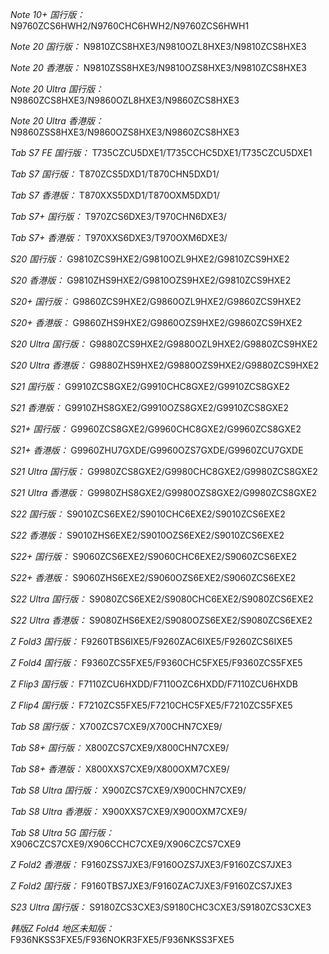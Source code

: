 *Note 10+ 国行版：*
N9760ZCS6HWH2/N9760CHC6HWH2/N9760ZCS6HWH1

*Note 20 国行版：*
N9810ZCS8HXE3/N9810OZL8HXE3/N9810ZCS8HXE3

*Note 20 香港版：*
N9810ZSS8HXE3/N9810OZS8HXE3/N9810ZCS8HXE3

*Note 20 Ultra 国行版：*
N9860ZCS8HXE3/N9860OZL8HXE3/N9860ZCS8HXE3

*Note 20 Ultra 香港版：*
N9860ZSS8HXE3/N9860OZS8HXE3/N9860ZCS8HXE3

*Tab S7 FE 国行版：*
T735CZCU5DXE1/T735CCHC5DXE1/T735CZCU5DXE1

*Tab S7 国行版：*
T870ZCS5DXD1/T870CHN5DXD1/

*Tab S7 香港版：*
T870XXS5DXD1/T870OXM5DXD1/

*Tab S7+ 国行版：*
T970ZCS6DXE3/T970CHN6DXE3/

*Tab S7+ 香港版：*
T970XXS6DXE3/T970OXM6DXE3/

*S20 国行版：*
G9810ZCS9HXE2/G9810OZL9HXE2/G9810ZCS9HXE2

*S20 香港版：*
G9810ZHS9HXE2/G9810OZS9HXE2/G9810ZCS9HXE2

*S20+ 国行版：*
G9860ZCS9HXE2/G9860OZL9HXE2/G9860ZCS9HXE2

*S20+ 香港版：*
G9860ZHS9HXE2/G9860OZS9HXE2/G9860ZCS9HXE2

*S20 Ultra 国行版：*
G9880ZCS9HXE2/G9880OZL9HXE2/G9880ZCS9HXE2

*S20 Ultra 香港版：*
G9880ZHS9HXE2/G9880OZS9HXE2/G9880ZCS9HXE2

*S21 国行版：*
G9910ZCS8GXE2/G9910CHC8GXE2/G9910ZCS8GXE2

*S21 香港版：*
G9910ZHS8GXE2/G9910OZS8GXE2/G9910ZCS8GXE2

*S21+ 国行版：*
G9960ZCS8GXE2/G9960CHC8GXE2/G9960ZCS8GXE2

*S21+ 香港版：*
G9960ZHU7GXDE/G9960OZS7GXDE/G9960ZCU7GXDE

*S21 Ultra 国行版：*
G9980ZCS8GXE2/G9980CHC8GXE2/G9980ZCS8GXE2

*S21 Ultra 香港版：*
G9980ZHS8GXE2/G9980OZS8GXE2/G9980ZCS8GXE2

*S22 国行版：*
S9010ZCS6EXE2/S9010CHC6EXE2/S9010ZCS6EXE2

*S22 香港版：*
S9010ZHS6EXE2/S9010OZS6EXE2/S9010ZCS6EXE2

*S22+ 国行版：*
S9060ZCS6EXE2/S9060CHC6EXE2/S9060ZCS6EXE2

*S22+ 香港版：*
S9060ZHS6EXE2/S9060OZS6EXE2/S9060ZCS6EXE2

*S22 Ultra 国行版：*
S9080ZCS6EXE2/S9080CHC6EXE2/S9080ZCS6EXE2

*S22 Ultra 香港版：*
S9080ZHS6EXE2/S9080OZS6EXE2/S9080ZCS6EXE2

*Z Fold3 国行版：*
F9260TBS6IXE5/F9260ZAC6IXE5/F9260ZCS6IXE5

*Z Fold4 国行版：*
F9360ZCS5FXE5/F9360CHC5FXE5/F9360ZCS5FXE5

*Z Flip3 国行版：*
F7110ZCU6HXDD/F7110OZC6HXDD/F7110ZCU6HXDB

*Z Flip4 国行版：*
F7210ZCS5FXE5/F7210CHC5FXE5/F7210ZCS5FXE5

*Tab S8 国行版：*
X700ZCS7CXE9/X700CHN7CXE9/

*Tab S8+ 国行版：*
X800ZCS7CXE9/X800CHN7CXE9/

*Tab S8+ 香港版：*
X800XXS7CXE9/X800OXM7CXE9/

*Tab S8 Ultra 国行版：*
X900ZCS7CXE9/X900CHN7CXE9/

*Tab S8 Ultra 香港版：*
X900XXS7CXE9/X900OXM7CXE9/

*Tab S8 Ultra 5G 国行版：*
X906CZCS7CXE9/X906CCHC7CXE9/X906CZCS7CXE9

*Z Fold2 香港版：*
F9160ZSS7JXE3/F9160OZS7JXE3/F9160ZCS7JXE3

*Z Fold2 国行版：*
F9160TBS7JXE3/F9160ZAC7JXE3/F9160ZCS7JXE3

*S23 Ultra 国行版：*
S9180ZCS3CXE3/S9180CHC3CXE3/S9180ZCS3CXE3

*韩版Z Fold4 地区未知版：*
F936NKSS3FXE5/F936NOKR3FXE5/F936NKSS3FXE5

